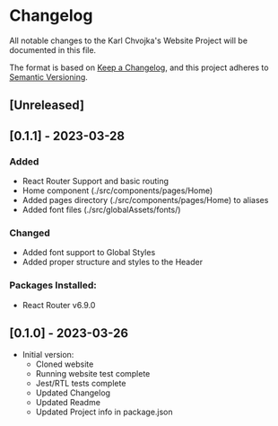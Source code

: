 # Changelog
All notable changes to the Karl Chvojka's Website Project will be documented in this file.

The format is based on [Keep a Changelog](https://keepachangelog.com/en/1.0.0/),
and this project adheres to [Semantic Versioning](https://semver.org/spec/v2.0.0.html).

## [Unreleased]

## [0.1.1] - 2023-03-28

### Added
- React Router Support and basic routing
- Home component (./src/components/pages/Home)
- Added pages directory (./src/components/pages/Home) to aliases
- Added font files (./src/globalAssets/fonts/)
  
### Changed
- Added font support to Global Styles
- Added proper structure and styles to the Header

### Packages Installed:
- React Router v6.9.0

## [0.1.0] - 2023-03-26
- Initial version:
  - Cloned website
  - Running website test complete
  - Jest/RTL tests complete
  - Updated Changelog
  - Updated Readme
  - Updated Project info in package.json